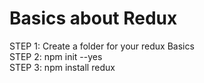 # Basics about Redux <br />
STEP 1: Create a folder for your redux Basics <br />
STEP 2: npm init --yes <br />
STEP 3: npm install redux<br />

